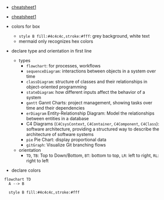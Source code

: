 - [cheatsheet1](https://github.com/JakeSteam/Mermaid)
- [cheatsheet1](https://mermaid.js.org/syntax/flowchart.html)

- colors for box
  - `style B fill:#4c4c4c,stroke:#fff`: grey background, white text
  - mermaid only recognizes hex colors

- declare type and orientation in first line

  - types
    - `flowchart`: for processes, workflows
    - `sequenceDiagram`: interactions between objects in a system over time
    - `classDiagram`: structure of classes and their relationships in object-oriented programming
    - `stateDiagram`: how different inputs affect the behavior of a system
    - `gantt` Gannt Charts: project management, showing tasks over time and their dependencies
    - `erDiagram` Entity-Relationship Diagram: Model the relationships between entities in a database
    - C4 Diagrams (`C4CsysContext`, `C4Container`, `C4Component`, `C4Class`): software architecture, providing a structured way to describe the architecture of software systems
    - `pie` Pie Chart: display proportional data
    - `gitGraph`: Visualize Git branching flows
  - orientation
    - `TD`, `TB`: Top to Down/Bottom, `BT`: bottom to top, `LR`: left to right, `RL`: right to left

- declare colors

```mermaid
flowchart TD
  A --> B

  style B fill:#4c4c4c,stroke:#fff
```
